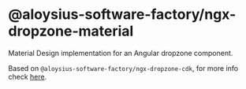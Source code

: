 # @aloysius-software-factory/ngx-dropzone-material

Material Design implementation for an Angular dropzone component.

Based on `@aloysius-software-factory/ngx-dropzone-cdk`, for more info check [here](https://github.com/hackingharold/ngx-dropzone).
